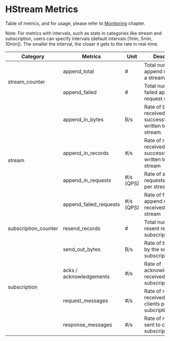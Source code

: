 # HStream Metrics

Table of metrics, and for usage, please refer to
[Monitoring](../monitoring/grafana.md) chapter.

Note: For metrics with intervals, such as stats in categories like stream and
subscription, users can specify intervals (default intervals [1min, 5min,
10min]). The smaller the interval, the closer it gets to the rate in real-time.

<table>
  <thead>
    <tr>
      <th>Category<br /></th>
      <th>Metrics<br /></th>
      <th>Unit<br /></th>
      <th>Description<br /></th>
    </tr>
  </thead>
  <tbody>
    <tr>
      <td rowspan="2">stream_counter</td>
      <td>append_total<br /></td>
      <td>#<br /></td>
      <td>Total number of append requests of a stream<br /></td>
    </tr>
    <tr>
      <td>append_failed</td>
      <td>#<br /></td>
      <td>Total number of failed append request of a stream</td>
    </tr>
    <tr>
      <td rowspan="4">stream</td>
      <td>append_in_bytes</td>
      <td>B/s<br /></td>
      <td>
        Rate of bytes received and successfully written to the stream.<br />
      </td>
    </tr>
    <tr>
      <td>append_in_records</td>
      <td>#/s <br /></td>
      <td>Rate of records received and successfully written to the stream</td>
    </tr>
    <tr>
      <td>append_in_requests</td>
      <td>#/s (QPS)</td>
      <td>Rate of append requests received per stream<br /></td>
    </tr>
    <tr>
      <td>append_failed_requests</td>
      <td>#/s (QPS)</td>
      <td>Rate of failed append requests received per stream</td>
    </tr>
    <tr>
      <td>subscription_counter</td>
      <td>resend_records</td>
      <td>#</td>
      <td>Total number of resent records per subscription</td>
    </tr>
    <tr>
      <td rowspan="4">subscription</td>
      <td>send_out_bytes</td>
      <td>B/s</td>
      <td>Rate of bytes sent by the server per subscription</td>
    </tr>
    <tr>
      <td>acks / acknowledgements<br /></td>
      <td>#/s</td>
      <td>Rate of acknowledgements received per subscription</td>
    </tr>
    <tr>
      <td>request_messages</td>
      <td>#/s</td>
      <td>Rate of requests received from clients per subcription<br /></td>
    </tr>
    <tr>
      <td>response_messages</td>
      <td>#/s</td>
      <td>Rate of response sent to clients per subscription</td>
    </tr>
  </tbody>
</table>
